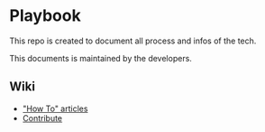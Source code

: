 # Playbook

This repo is created to document all process and infos of the tech.

This documents is maintained by the developers.

## Wiki
- ["How To" articles](https://github.com/pontte/playbook/tree/master/wiki/README.md)
- [Contribute](https://github.com/pontte/playbook/tree/master/wiki/articles/how_to_contribute.md)

